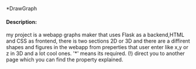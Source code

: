 *DrawGraph
#### Description:
my project is a webapp graphs maker that uses Flask as a backend,HTML and CSS as frontend,
there is two sections 2D or 3D and there are a diffirent shapes and figures in the webapp 
from preperties that user enter like x,y or z in 3D and a lot cool ones.
'*' means its required.
(!) direct you to another page which you can find the property explained.
